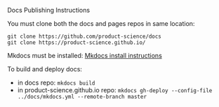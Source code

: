Docs Publishing Instructions

You must clone both the docs and pages repos in same location:  

`git clone https://github.com/product-science/docs`  
`git clone https://product-science.github.io/`  

Mkdocs must be installed: [Mkdocs install instructions](https://www.mkdocs.org/getting-started/)  

To build and deploy docs:
* in docs repo: `mkdocs build`
* in product-science.github.io repo: `mkdocs gh-deploy --config-file ../docs/mkdocs.yml --remote-branch master`